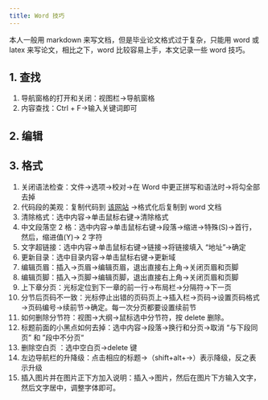 ```yaml
---
title: Word 技巧
---
```


本人一般用 markdown 来写文档，但是毕业论文格式过于复杂，只能用 word 或 latex 来写论文，相比之下，word 比较容易上手，本文记录一些 word 技巧。

## 1. 查找

1. 导航窗格的打开和关闭：视图栏→导航窗格
2. 内容查找：Ctrl + F→输入关键词即可

## 2. 编辑

## 3. 格式

1. 关闭语法检查：文件→选项→校对→在 Word 中更正拼写和语法时→将勾全部去掉
2. 代码段的美观：复制代码到 [该网站](http://www.planetb.ca/syntax-highlight-word) →格式化后复制到 word 文档
3. 清除格式：选中内容→单击鼠标右键→清除格式
4. 中文段落空 2 格：选中内容→单击鼠标右键→段落→缩进→特殊(S)→首行，然后，缩进值(Y)→ 2 字符
5. 文字超链接：选中内容→单击鼠标右键→链接→将链接填入 “地址”→确定
6. 更新目录：选中目录内容→单击鼠标右键→更新域
7. 编辑页眉：插入→页眉→编辑页眉，退出直接右上角→关闭页眉和页脚
8. 编辑页脚：插入→页脚→编辑页脚，退出直接右上角→关闭页眉和页脚
9. 上下章分页：光标定位到下一章的前一行→布局栏→分隔符→下一页
10. 分节后页码不一致：光标停止出错的页码页上→插入栏→页码→设置页码格式→页码编号→续前节→确定。每一次分页都要设置续前节
11. 如何删除分节符：视图→大纲→鼠标选中分节符，按 delete 删除。
12. 标题前面的小黑点如何去掉：选中内容→段落→换行和分页→取消 “与下段同页” 和 ”段中不分页“
13. 删除空白页 ：选中空白页→delete 键
14. 左边导航栏的升降级：点击相应的标题→（shift+alt+→）表示降级，反之表示升级
15. 插入图片并在图片正下方加入说明：插入→图片，然后在图片下方输入文字，然后文字居中，调整字体即可。

